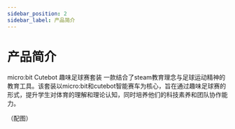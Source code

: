 ```yaml
---
sidebar_position: 2
sidebar_label: 产品简介
---
```


# 产品简介

micro:bit Cutebot 趣味足球赛套装 一款结合了steam教育理念与足球运动精神的教育工具。该套装以micro:bit和cutebot智能赛车为核心，旨在通过趣味足球赛的形式，提升学生对体育的理解和理论认知，同时培养他们的科技素养和团队协作能力。

（配图）
